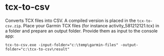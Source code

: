 # tcx-to-csv
Converts TCX files into CSV. A compiled version is placed in the `tcx-to-csv.zip`.
Place your Garmin TCX files (for instance activity_581212121.tcx) in a folder and prepare an output folder. Provide them as input to the console app:

```
tcx-to-csv.exe -input-folder="c:\temp\garmin-files" -output-folder="c:\tcx-to-csv\result"
```